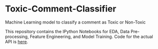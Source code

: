 # Toxic-Comment-Classifier
Machine Learning model to classify a comment as Toxic or Non-Toxic

This repository contains the IPython Notebooks for EDA, Data Pre-processing, Feature Engineering, and Model Training.
Code for the actual API is [here](https://github.com/pmahajan11/Toxic-Comment-Classifier-API).
